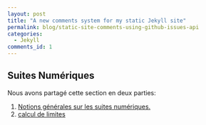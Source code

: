 ```yaml
---
layout: post
title: "A new comments system for my static Jekyll site"
permalink: blog/static-site-comments-using-github-issues-api
categories:
  - Jekyll
comments_id: 1
---
```

## Suites Numériques

Nous avons partagé cette section en deux parties:
1. [Notions générales sur les suites numériques.](https://drive.google.com/file/d/1G6JrK1xNWVjoHv-xJaSRDsy4AgTJ10jO/view?usp=sharing)
2. [calcul de limites](https://drive.google.com/file/d/1RQEWlrRNujwiwiU1QVObP5UOpFvexiuw/view?usp=sharing)

